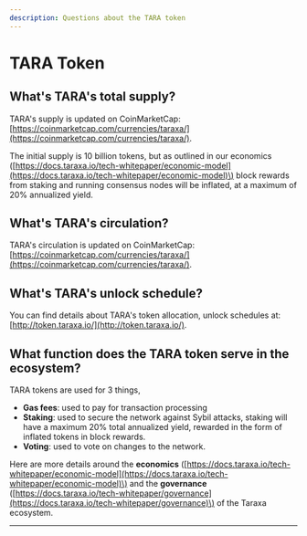 ```yaml
---
description: Questions about the TARA token
---
```


# TARA Token

## What's TARA's total supply? 

TARA's supply is updated on CoinMarketCap: [https://coinmarketcap.com/currencies/taraxa/](https://coinmarketcap.com/currencies/taraxa/).  

The initial supply is 10 billion tokens, but as outlined in our economics \([https://docs.taraxa.io/tech-whitepaper/economic-model](https://docs.taraxa.io/tech-whitepaper/economic-model)\) block rewards from staking and running consensus nodes will be inflated, at a maximum of 20% annualized yield. 

## What's TARA's circulation? 

TARA's circulation is updated on CoinMarketCap: [https://coinmarketcap.com/currencies/taraxa/](https://coinmarketcap.com/currencies/taraxa/).  

## What's TARA's unlock schedule? 

You can find details about TARA's token allocation, unlock schedules at: [http://token.taraxa.io/](http://token.taraxa.io/). 

## What function does the TARA token serve in the ecosystem? 

TARA tokens are used for 3 things, 

* **Gas fees**: used to pay for transaction processing
* **Staking**: used to secure the network against Sybil attacks, staking will have a maximum 20% total annualized yield, rewarded in the form of inflated tokens in block rewards. 
* **Voting**: used to vote on changes to the network. 

Here are more details around the **economics** \([https://docs.taraxa.io/tech-whitepaper/economic-model](https://docs.taraxa.io/tech-whitepaper/economic-model)\) and the **governance** \([https://docs.taraxa.io/tech-whitepaper/governance](https://docs.taraxa.io/tech-whitepaper/governance)\) of the Taraxa ecosystem. ****











